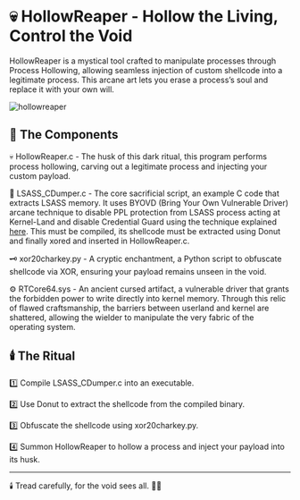 # 💀 HollowReaper - Hollow the Living, Control the Void
HollowReaper is a mystical tool crafted to manipulate processes through Process Hollowing, allowing seamless injection of custom shellcode into a legitimate process. This arcane art lets you erase a process’s soul and replace it with your own will.

![hollowreaper](https://github.com/user-attachments/assets/fdfa66ff-97b2-4860-a4c3-c022cde5095a)

## 📜 The Components 
💀 HollowReaper.c - The husk of this dark ritual, this program performs process hollowing, carving out a legitimate process and injecting your custom payload.

💎 LSASS_CDumper.c - The core sacrificial script, an example C code that extracts LSASS memory. It uses BYOVD (Bring Your Own Vulnerable Driver) arcane technique to disable PPL protection from LSASS process acting at Kernel-Land and disable Credential Guard using the technique explained [here](https://github.com/ricardojoserf/NativeBypassCredGuard). This must be compiled, its shellcode must be extracted using Donut and finally xored and inserted in HollowReaper.c.

🗝️ xor20charkey.py - A cryptic enchantment, a Python script to obfuscate shellcode via XOR, ensuring your payload remains unseen in the void.

⚙️ RTCore64.sys - An ancient cursed artifact, a vulnerable driver that grants the forbidden power to write directly into kernel memory. Through this relic of flawed craftsmanship, the barriers between userland and kernel are shattered, allowing the wielder to manipulate the very fabric of the operating system. 

## 🕯️ The Ritual
1️⃣ Compile LSASS_CDumper.c into an executable.

2️⃣ Use Donut to extract the shellcode from the compiled binary.

3️⃣ Obfuscate the shellcode using xor20charkey.py.

4️⃣ Summon HollowReaper to hollow a process and inject your payload into its husk.

----------------------------------------------------------------
🕯️ Tread carefully, for the void sees all. 🔮✨
